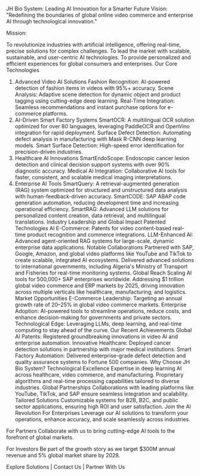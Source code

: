 JH Bio System: Leading AI Innovation for a Smarter Future
Vision:
"Redefining the boundaries of global online video commerce and enterprise AI through technological innovation."

Mission:

To revolutionize industries with artificial intelligence, offering real-time, precise solutions for complex challenges.
To lead the market with scalable, sustainable, and user-centric AI technologies.
To provide personalized and efficient experiences for global consumers and enterprises.
Our Core Technologies
1. Advanced Video AI Solutions
Fashion Recognition: AI-powered detection of fashion items in videos with 95%+ accuracy.
Scene Analysis: Adaptive scene detection for dynamic object and product tagging using cutting-edge deep learning.
Real-Time Integration: Seamless recommendations and instant purchase options for e-commerce platforms.
2. AI-Driven Smart Factory Systems
SmartOCR: A multilingual OCR solution optimized for over 80 languages, leveraging PaddleOCR and OpenVino integration for rapid deployment.
Surface Defect Detection: Automating defect analysis in manufacturing with Mask R-CNN deep learning models.
Smart Surface Detection: High-speed error identification for precision-driven industries.
3. Healthcare AI Innovations
SmartEndoScope: Endoscopic cancer lesion detection and clinical decision support systems with over 90% diagnostic accuracy.
Medical AI Integration: Collaborative AI tools for faster, consistent, and scalable medical imaging interpretations.
4. Enterprise AI Tools
SmartQuery: A retrieval-augmented generation (RAG) system optimized for structured and unstructured data analysis with human-feedback-driven accuracy.
SmartCODE: SAP ABAP code generation automation, reducing development time and increasing operational efficiency.
SmartRAG: Advanced LLM solutions for personalized content creation, data retrieval, and multilingual translations.
Industry Leadership and Global Impact
Patented Technologies
AI E-Commerce: Patents for video content-based real-time product recognition and commerce integrations.
LLM-Enhanced AI: Advanced agent-oriented RAG systems for large-scale, dynamic enterprise data applications.
Notable Collaborations
Partnered with SAP, Google, Amazon, and global video platforms like YouTube and TikTok to create scalable, integrated AI ecosystems.
Delivered advanced solutions to international governments, including Algeria's Ministry of Transport and Fisheries for real-time monitoring systems.
Global Reach
Scaling AI tools for 500,000+ SAP enterprises worldwide.
Addressing $1 trillion global video commerce and ERP markets by 2025, driving innovation across multiple verticals like healthcare, manufacturing, and logistics.
Market Opportunities
E-Commerce Leadership: Targeting an annual growth rate of 20–25% in global video commerce markets.
Enterprise Adoption: AI-powered tools to streamline operations, reduce costs, and enhance decision-making for governments and private sectors.
Technological Edge: Leveraging LLMs, deep learning, and real-time computing to stay ahead of the curve.
Our Recent Achievements
Global AI Patents: Registered groundbreaking innovations in video AI and enterprise automation.
Innovative Healthcare: Deployed cancer detection solutions in partnership with major medical institutions.
Smart Factory Automation: Delivered enterprise-grade defect detection and quality assurance systems to Fortune 500 companies.
Why Choose JH Bio System?
Technological Excellence
Expertise in deep learning AI across healthcare, video commerce, and manufacturing.
Proprietary algorithms and real-time processing capabilities tailored to diverse industries.
Global Partnerships
Collaborations with leading platforms like YouTube, TikTok, and SAP ensure seamless integration and scalability.
Tailored Solutions
Customizable systems for B2B, B2C, and public sector applications, ensuring high ROI and user satisfaction.
Join the AI Revolution
For Enterprises
Leverage our AI solutions to transform your operations, enhance accuracy, and scale seamlessly across industries.

For Partners
Collaborate with us to bring cutting-edge AI tools to the forefront of global markets.

For Investors
Be part of the growth story as we target $300M annual revenue and 5% global market share by 2028.

Explore Solutions | Contact Us | Partner With Us
